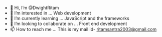 - 👋 Hi, I’m @DwightRitam
- 👀 I’m interested in ... Web development
- 🌱 I’m currently learning ... JavaScript and the frameworks
- 💞️ I’m looking to collaborate on ... Front end development
- 📫 How to reach me ...  This is my mail id-
ritamsantra2003@gmail.com

<!---
DwightRitam/DwightRitam is a ✨ special ✨ repository because its `README.md` (this file) appears on your GitHub profile.
You can click the Preview link to take a look at your changes.
--->
